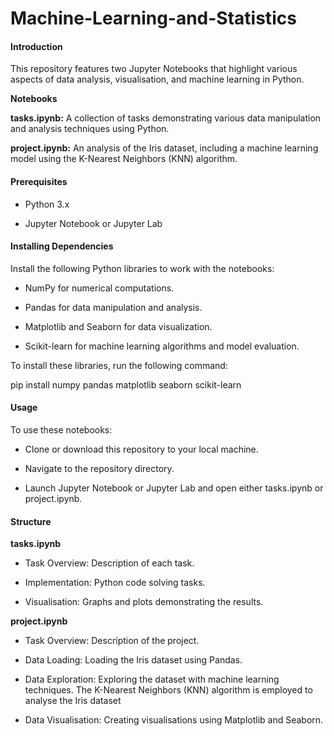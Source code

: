 # Machine-Learning-and-Statistics

#### Introduction

This repository features two Jupyter Notebooks that highlight various aspects of data analysis, visualisation, and machine learning in Python. 

**Notebooks**

**tasks.ipynb:** A collection of tasks demonstrating various data manipulation and analysis techniques using Python.

**project.ipynb:** An analysis of the Iris dataset, including a machine learning model using the K-Nearest Neighbors (KNN) algorithm.

#### Prerequisites

* Python 3.x

* Jupyter Notebook or Jupyter Lab

#### Installing Dependencies

Install the following Python libraries to work with the notebooks:

* NumPy for numerical computations.

* Pandas for data manipulation and analysis.

* Matplotlib and Seaborn for data visualization.

* Scikit-learn  for machine learning algorithms and model evaluation.

To install these libraries, run the following command:

pip install numpy pandas matplotlib seaborn scikit-learn

#### Usage

To use these notebooks:

* Clone or download this repository to your local machine.

* Navigate to the repository directory.

* Launch Jupyter Notebook or Jupyter Lab and open either tasks.ipynb or project.ipynb.

#### Structure

**tasks.ipynb**
    
* Task Overview: Description of each task.
    
* Implementation: Python code solving  tasks.
    
* Visualisation: Graphs and plots demonstrating the results.

**project.ipynb**

* Task Overview: Description of the project.
    
* Data Loading: Loading the Iris dataset using Pandas.
    
* Data Exploration: Exploring the dataset with machine learning techniques. The K-Nearest Neighbors (KNN) algorithm is employed to analyse the Iris dataset

* Data Visualisation: Creating visualisations using Matplotlib and Seaborn.
    





